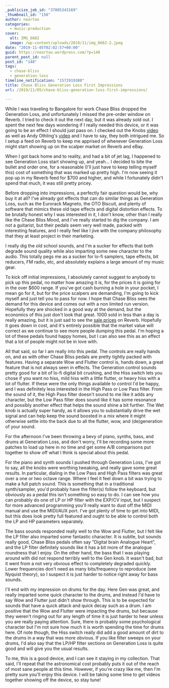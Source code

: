 ```yaml
---
_publicize_job_id: "37085343169"
_thumbnail_id: "156"
author: neartao
categories:
  - music-production
cover:
  alt: IMG_6682
  image: /wp-content/uploads/2019/11/img_6682-2.jpeg
date: "2019-11-05T02:02:57+00:00"
guid: https://neartao.wordpress.com/?p=148
parent_post_id: null
post_id: "148"
tags:
  - chase-bliss
  - generation-loss
timeline_notification: "1572919380"
title: Chase Bliss Generation Loss First Impressions
url: /2019/11/05/chase-bliss-generation-loss-first-impressions/

---
```

While I was traveling to Bangalore for work Chase Bliss dropped the Generation Loss, and unfortunately I missed the pre-order window on Reverb. I tried to check it out the next day, but it was already sold out. I spent the next few days wondering if I really needed this device, or it was going to be an effect I should just pass on. I checked out the Knobs [video](https://www.youtube.com/watch?v=XPONrJAyqfc) as well as Andy Othling's [video](https://www.youtube.com/watch?v=O2g-xM7Oj4k) and I have to say, they both intrigued me. So I setup a feed on Reverb to keep me apprised of whenever Generation Loss might start showing up on the scalper market on Reverb and eBay.

When I got back home and to reality, and had a bit of jet lag, I happened to see Generation Loss start showing up, and yeah... I decided to bite the bullet and order one, for a reasonable (I'll just have to keep telling myself this) cost of something that was marked up pretty high. I'm now seeing it pop up in my Reverb feed for $700 and higher, and while I fortunately didn't spend that much, it was still pretty pricey.

Before dropping into impressions, a perfectly fair question would be, why buy it at all? I've already got effects that can do similar things as Generation Loss, such as the Eurorack Magneto, the OTO Biscuit, and plenty of software that mimics these old tape effects and digital distortion effects. To be brutally honest why I was interested in it, I don't know, other than I really like the Chase Bliss Mood, and I've really started to dig the company. I am not a guitarist, but their pedals seem very well made, packed with interesting features, and I really feel like I jive with the company philosophy that they at least project in their marketing.

I really dig the old school sounds, and I'm a sucker for effects that both degrade sound quality while also imparting some new character to the audio. This totally pegs me as a sucker for lo-fi samplers, tape effects, bit reducers, FM radio, etc, and absolutely explains a large amount of my music gear.

To kick off initial impressions, I absolutely cannot suggest to anybody to pick up this pedal, no matter how amazing it is, for the prices it is going for in the over $600 range. If you've got cash burning a hole in your pocket, I mean go for it, but for the price scalpers are demanding, I'm going to kick myself and just tell you to pass for now. I hope that Chase Bliss sees the demand for this device and comes out with a non limited run version. Hopefully they are shocked in a good way at the demand, but the economics of this just don't look that great. 1000 sold in less than a day is really amazing, but it is just sad to see the [sale prices](https://reverb.com/p/chase-bliss-audio-slash-cooper-fx-limited-edition-generation-loss-2019) on Reverb. Hopefully it goes down in cost, and it's entirely possible that the market value will correct as we continue to see more people dumping this pedal. I'm hoping a lot of these pedals found happy homes, but I can also see this as an effect that a lot of people might not be in love with.

All that said, so far I am really into this pedal. The controls are really hands on, and as with other Chase Bliss pedals are pretty tightly packed with features. Having a separate Wow and Flutter control is, hands down, a great feature that is not always seen in effects. The Generation control sounds pretty good for a bit of lo-fi digital bit crushing, and the Hiss switch lets you chose if you want no hiss, mild hiss with a little flutter, or heavy hiss with a lot of flutter. If these were the only things available to control I'd be happy, and I was definitely less interested in the High Pass or Low Pass filter. From the sound of it, the High Pass filter doesn't sound to me like it adds any character, but the Low Pass filter does sound like it has some resonance and possibly another effect that helps the sound shine a bit further. The Wet knob is actually super handy, as it allows you to substantially drive the wet signal and can help keep the sound boosted in a mix where it might otherwise settle into the back due to all the flutter, wow, and (de)generation of your sound.

For the afternoon I've been throwing a bevy of piano, synths, bass, and drums at Generation Loss, and don't worry, I'll be recording some more patches to load up here in no time and get some A/B comparisons put together to show off what I think is special about this pedal.

For the piano and synth sounds I pushed through Generation Loss, I've got to say, all the knobs were worthing tweaking, and really gave some great results. In particular, dialing in the Low Pass and High Pass filters was great over a one or two octave range. Where I feel it feel down a bit was trying to make a full patch sound. This is something that in a traditional synth/sampler, you'd probably have the filter(s) follow the keyboard, but obviously as a pedal this isn't something so easy to do. I can see how you can probably do one of LP or HP filter with the EXP/CV input, but I suspect for more advanced programming you'll really want to dust off the MIDI manual and use the MIDI/AUX port. I've got plenty of time to get into MIDI, but this does look pretty full featured and ought to be able to control both the LP and HP parameters separately.

The bass sounds responded really well to the Wow and Flutter, but I felt like the LP filter also imparted some fantastic character. It is subtle, but sounds really good, Chase Bliss pedals often say "Digital brain Analogue Heart", and the LP filter definitely sounds like it has a bit more of the analogue roundness that I enjoy. On the other hand, the bass that I was playing around with did not respond terribly well to the Gen knob. It wasn't bad, but it went from a not very obvious effect to completely degraded quickly. Lower frequencies don't need as many bits/frequency to reproduce (see Nyquist theory), so I suspect it is just harder to notice right away for bass sounds.

I'll end with my impression on drums for the day. Here Gen was great, and really imparted some quick character to the drums, and instead I'd have to say Wow and Flutter just didn't show through. This is to be expected for sounds that have a quick attack and quick decay such as a drum. I am positive that the Wow and Flutter were impacting the drums, but because they weren't ringing out for any length of time it is just harder to hear unless you are really paying attention. Sure, there is probably some psychological character but I'm not sure how much it is worth spending the time for drums here. Of note though, the Hiss switch really did add a good amount of dirt to the drums in a way that was more obvious. If you like filter sweeps on your drums, I'd also say that the LP/HP filter sections on Generation Loss is quite good and will give you the usual results.

To me, this is a good device, and I can see it staying in my collection. That said, I'll repeat that the astronomical cost probably puts it out of the reach of most sane people at this time. However, if you're crazy like me, then I'm pretty sure you'll enjoy this device. I will be taking some time to get videos together showing off the device, so stay tune!
